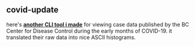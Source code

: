 ## covid-update

here's [**another CLI tool i made**](https://github.com/ciraben/covid-update) for viewing case data published by the BC Center for Disease Control during the early months of COVID-19.
it translated their raw data into nice ASCII histograms.
